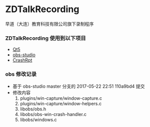 # ZDTalkRecording
早道（大连）教育科技有限公司旗下录制程序
### ZDTalkRecording 使用到以下项目
+ [Qt5](http://www.qt.io/)
+ [obs-studio](https://github.com/obsproject/obs-studio)
+ [CrashRpt](http://crashrpt.sourceforge.net/)

### obs 修改记录
- 基于 obs-studio master 分支的 2017-05-22 22:51 110a9bd4 提交
- 修改内容
    1. plugins/win-capture/window-capture.c
    2. plugins/win-capture/window-helpers.c
    3. libobs/obs.h
    4. libobs/obs-win-crash-handler.c
    5. libobs/windows.c